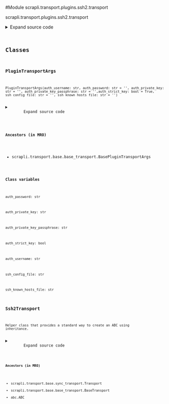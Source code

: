 <link rel="preload stylesheet" as="style" href="https://cdnjs.cloudflare.com/ajax/libs/10up-sanitize.css/11.0.1/sanitize.min.css" integrity="sha256-PK9q560IAAa6WVRRh76LtCaI8pjTJ2z11v0miyNNjrs=" crossorigin>
<link rel="preload stylesheet" as="style" href="https://cdnjs.cloudflare.com/ajax/libs/10up-sanitize.css/11.0.1/typography.min.css" integrity="sha256-7l/o7C8jubJiy74VsKTidCy1yBkRtiUGbVkYBylBqUg=" crossorigin>
<link rel="stylesheet preload" as="style" href="https://cdnjs.cloudflare.com/ajax/libs/highlight.js/10.1.1/styles/github.min.css" crossorigin>
<script defer src="https://cdnjs.cloudflare.com/ajax/libs/highlight.js/10.1.1/highlight.min.js" integrity="sha256-Uv3H6lx7dJmRfRvH8TH6kJD1TSK1aFcwgx+mdg3epi8=" crossorigin></script>
<script>window.addEventListener('DOMContentLoaded', () => hljs.initHighlighting())</script>















#Module scrapli.transport.plugins.ssh2.transport

scrapli.transport.plugins.ssh2.transport

<details class="source">
    <summary>
        <span>Expand source code</span>
    </summary>
    <pre>
        <code class="python">
"""scrapli.transport.plugins.ssh2.transport"""
import base64
from dataclasses import dataclass
from typing import Optional

from ssh2.channel import Channel
from ssh2.exceptions import AuthenticationError, SSH2Error
from ssh2.session import Session

from scrapli.exceptions import (
    ScrapliAuthenticationFailed,
    ScrapliConnectionError,
    ScrapliConnectionNotOpened,
)
from scrapli.ssh_config import SSHKnownHosts
from scrapli.transport.base import BasePluginTransportArgs, BaseTransportArgs, Transport
from scrapli.transport.base.base_socket import Socket


@dataclass()
class PluginTransportArgs(BasePluginTransportArgs):
    auth_username: str
    auth_password: str = ""
    auth_private_key: str = ""
    auth_private_key_passphrase: str = ""
    auth_strict_key: bool = True
    ssh_config_file: str = ""
    ssh_known_hosts_file: str = ""


class Ssh2Transport(Transport):
    def __init__(
        self, base_transport_args: BaseTransportArgs, plugin_transport_args: PluginTransportArgs
    ) -> None:
        super().__init__(base_transport_args=base_transport_args)
        self.plugin_transport_args = plugin_transport_args

        self.socket: Optional[Socket] = None
        self.session: Optional[Session] = None
        self.session_channel: Optional[Channel] = None

    def open(self) -> None:
        self._pre_open_closing_log(closing=False)

        if not self.socket:
            self.socket = Socket(
                host=self._base_transport_args.host,
                port=self._base_transport_args.port,
                timeout=self._base_transport_args.timeout_socket,
            )

        if not self.socket.isalive():
            self.socket.open()

        self.session = Session()
        self._set_timeout(value=self._base_transport_args.timeout_transport)

        try:
            self.session.handshake(self.socket.sock)
        except Exception as exc:
            self.logger.critical("failed to complete handshake with host")
            raise ScrapliConnectionNotOpened from exc

        if self.plugin_transport_args.auth_strict_key:
            self.logger.debug(f"attempting to validate {self._base_transport_args.host} public key")
            self._verify_key()

        self._authenticate()

        if not self.session.userauth_authenticated():
            msg = "all authentication methods failed"
            self.logger.critical(msg)
            raise ScrapliAuthenticationFailed(msg)

        self._open_channel()

        self._post_open_closing_log(closing=False)

    def _verify_key(self) -> None:
        """
        Verify target host public key, raise exception if invalid/unknown

        Args:
            N/A

        Returns:
            None

        Raises:
            ScrapliConnectionNotOpened: if session is unopened/None
            ScrapliAuthenticationFailed: if public key verification fails

        """
        if not self.session:
            raise ScrapliConnectionNotOpened

        known_hosts = SSHKnownHosts(self.plugin_transport_args.ssh_known_hosts_file)
        known_host_public_key = known_hosts.lookup(self._base_transport_args.host)

        if not known_host_public_key:
            raise ScrapliAuthenticationFailed(
                f"{self._base_transport_args.host} not in known_hosts!"
            )

        remote_server_key_info = self.session.hostkey()
        encoded_remote_server_key = remote_server_key_info[0]
        raw_remote_public_key = base64.encodebytes(encoded_remote_server_key)
        remote_public_key = raw_remote_public_key.replace(b"\n", b"").decode()

        if known_host_public_key["public_key"] != remote_public_key:
            raise ScrapliAuthenticationFailed(
                f"{self._base_transport_args.host} in known_hosts but public key does not match!"
            )

    def _authenticate(self) -> None:
        """
        Parent method to try all means of authentication

        Args:
            N/A

        Returns:
            None

        Raises:
            ScrapliConnectionNotOpened: if session is unopened/None
            ScrapliAuthenticationFailed: if auth fails

        """
        if not self.session:
            raise ScrapliConnectionNotOpened

        if self.plugin_transport_args.auth_private_key:
            self._authenticate_public_key()
            if self.session.userauth_authenticated():
                return
            if (
                not self.plugin_transport_args.auth_password
                or not self.plugin_transport_args.auth_username
            ):
                msg = (
                    f"Failed to authenticate to host {self._base_transport_args.host} with private "
                    f"key `{self.plugin_transport_args.auth_private_key}`. Unable to continue "
                    "authentication, missing username, password, or both."
                )
                raise ScrapliAuthenticationFailed(msg)

        self._authenticate_password()

    def _authenticate_public_key(self) -> None:
        """
        Attempt to authenticate with public key authentication

        Args:
            N/A

        Returns:
            None

        Raises:
            ScrapliConnectionNotOpened: if session is unopened/None

        """
        if not self.session:
            raise ScrapliConnectionNotOpened

        try:
            self.session.userauth_publickey_fromfile(
                self.plugin_transport_args.auth_username,
                self.plugin_transport_args.auth_private_key.encode(),
                self.plugin_transport_args.auth_private_key_passphrase,
            )
        except (AuthenticationError, SSH2Error):
            pass

    def _authenticate_password(self) -> None:
        """
        Attempt to authenticate with password authentication

        Args:
            N/A

        Returns:
            None

        Raises:
            ScrapliConnectionNotOpened: if session is unopened/None

        """
        if not self.session:
            raise ScrapliConnectionNotOpened

        try:
            self.session.userauth_password(
                username=self.plugin_transport_args.auth_username,
                password=self.plugin_transport_args.auth_password,
            )
            return
        except AuthenticationError:
            pass
        try:
            self.session.userauth_keyboardinteractive(
                self.plugin_transport_args.auth_username, self.plugin_transport_args.auth_password
            )
        except AttributeError:
            msg = (
                "Keyboard interactive authentication may not be supported in your "
                "ssh2-python version."
            )
            self.logger.warning(msg)
        except AuthenticationError:
            pass

    def _open_channel(self) -> None:
        """
        Open channel, acquire pty, request interactive shell

        Args:
            N/A

        Returns:
            None

        Raises:
            ScrapliConnectionNotOpened: if session is unopened/None

        """
        if not self.session:
            raise ScrapliConnectionNotOpened

        self.session_channel = self.session.open_session()
        self.session_channel.pty()
        self.session_channel.shell()

    def close(self) -> None:
        self._pre_open_closing_log(closing=True)

        if self.session_channel:
            self.session_channel.close()

            if self.socket:
                self.socket.close()

        self.session = None
        self.session_channel = None

        self._post_open_closing_log(closing=True)

    def isalive(self) -> bool:
        if not self.session_channel:
            return False
        return not self.session_channel.eof()

    def read(self) -> bytes:
        if not self.session_channel:
            raise ScrapliConnectionNotOpened
        try:
            buf: bytes
            _, buf = self.session_channel.read(65535)
        except Exception as exc:
            msg = (
                "encountered EOF reading from transport; typically means the device closed the "
                "connection"
            )
            self.logger.critical(msg)
            raise ScrapliConnectionError(msg) from exc
        return buf

    def write(self, channel_input: bytes) -> None:
        if not self.session_channel:
            raise ScrapliConnectionNotOpened
        self.session_channel.write(channel_input)

    def _set_timeout(self, value: float) -> None:
        """
        Set session object timeout value

        Args:
            value: timeout in seconds

        Returns:
            None

        Raises:
            ScrapliConnectionNotOpened: if session is unopened/None

        """
        if not self.session:
            raise ScrapliConnectionNotOpened

        # ssh2-python expects timeout in milliseconds
        self.session.set_timeout(value * 1000)
        </code>
    </pre>
</details>




## Classes

### PluginTransportArgs


```text
PluginTransportArgs(auth_username: str, auth_password: str = '', auth_private_key: str = '', auth_private_key_passphrase: str = '',auth_strict_key: bool = True, ssh_config_file: str = '', ssh_known_hosts_file: str = '')
```

<details class="source">
    <summary>
        <span>Expand source code</span>
    </summary>
    <pre>
        <code class="python">
@dataclass()
class PluginTransportArgs(BasePluginTransportArgs):
    auth_username: str
    auth_password: str = ""
    auth_private_key: str = ""
    auth_private_key_passphrase: str = ""
    auth_strict_key: bool = True
    ssh_config_file: str = ""
    ssh_known_hosts_file: str = ""
        </code>
    </pre>
</details>


#### Ancestors (in MRO)
- scrapli.transport.base.base_transport.BasePluginTransportArgs
#### Class variables


`auth_password: str`





`auth_private_key: str`





`auth_private_key_passphrase: str`





`auth_strict_key: bool`





`auth_username: str`





`ssh_config_file: str`





`ssh_known_hosts_file: str`






### Ssh2Transport


```text
Helper class that provides a standard way to create an ABC using
inheritance.
```

<details class="source">
    <summary>
        <span>Expand source code</span>
    </summary>
    <pre>
        <code class="python">
class Ssh2Transport(Transport):
    def __init__(
        self, base_transport_args: BaseTransportArgs, plugin_transport_args: PluginTransportArgs
    ) -> None:
        super().__init__(base_transport_args=base_transport_args)
        self.plugin_transport_args = plugin_transport_args

        self.socket: Optional[Socket] = None
        self.session: Optional[Session] = None
        self.session_channel: Optional[Channel] = None

    def open(self) -> None:
        self._pre_open_closing_log(closing=False)

        if not self.socket:
            self.socket = Socket(
                host=self._base_transport_args.host,
                port=self._base_transport_args.port,
                timeout=self._base_transport_args.timeout_socket,
            )

        if not self.socket.isalive():
            self.socket.open()

        self.session = Session()
        self._set_timeout(value=self._base_transport_args.timeout_transport)

        try:
            self.session.handshake(self.socket.sock)
        except Exception as exc:
            self.logger.critical("failed to complete handshake with host")
            raise ScrapliConnectionNotOpened from exc

        if self.plugin_transport_args.auth_strict_key:
            self.logger.debug(f"attempting to validate {self._base_transport_args.host} public key")
            self._verify_key()

        self._authenticate()

        if not self.session.userauth_authenticated():
            msg = "all authentication methods failed"
            self.logger.critical(msg)
            raise ScrapliAuthenticationFailed(msg)

        self._open_channel()

        self._post_open_closing_log(closing=False)

    def _verify_key(self) -> None:
        """
        Verify target host public key, raise exception if invalid/unknown

        Args:
            N/A

        Returns:
            None

        Raises:
            ScrapliConnectionNotOpened: if session is unopened/None
            ScrapliAuthenticationFailed: if public key verification fails

        """
        if not self.session:
            raise ScrapliConnectionNotOpened

        known_hosts = SSHKnownHosts(self.plugin_transport_args.ssh_known_hosts_file)
        known_host_public_key = known_hosts.lookup(self._base_transport_args.host)

        if not known_host_public_key:
            raise ScrapliAuthenticationFailed(
                f"{self._base_transport_args.host} not in known_hosts!"
            )

        remote_server_key_info = self.session.hostkey()
        encoded_remote_server_key = remote_server_key_info[0]
        raw_remote_public_key = base64.encodebytes(encoded_remote_server_key)
        remote_public_key = raw_remote_public_key.replace(b"\n", b"").decode()

        if known_host_public_key["public_key"] != remote_public_key:
            raise ScrapliAuthenticationFailed(
                f"{self._base_transport_args.host} in known_hosts but public key does not match!"
            )

    def _authenticate(self) -> None:
        """
        Parent method to try all means of authentication

        Args:
            N/A

        Returns:
            None

        Raises:
            ScrapliConnectionNotOpened: if session is unopened/None
            ScrapliAuthenticationFailed: if auth fails

        """
        if not self.session:
            raise ScrapliConnectionNotOpened

        if self.plugin_transport_args.auth_private_key:
            self._authenticate_public_key()
            if self.session.userauth_authenticated():
                return
            if (
                not self.plugin_transport_args.auth_password
                or not self.plugin_transport_args.auth_username
            ):
                msg = (
                    f"Failed to authenticate to host {self._base_transport_args.host} with private "
                    f"key `{self.plugin_transport_args.auth_private_key}`. Unable to continue "
                    "authentication, missing username, password, or both."
                )
                raise ScrapliAuthenticationFailed(msg)

        self._authenticate_password()

    def _authenticate_public_key(self) -> None:
        """
        Attempt to authenticate with public key authentication

        Args:
            N/A

        Returns:
            None

        Raises:
            ScrapliConnectionNotOpened: if session is unopened/None

        """
        if not self.session:
            raise ScrapliConnectionNotOpened

        try:
            self.session.userauth_publickey_fromfile(
                self.plugin_transport_args.auth_username,
                self.plugin_transport_args.auth_private_key.encode(),
                self.plugin_transport_args.auth_private_key_passphrase,
            )
        except (AuthenticationError, SSH2Error):
            pass

    def _authenticate_password(self) -> None:
        """
        Attempt to authenticate with password authentication

        Args:
            N/A

        Returns:
            None

        Raises:
            ScrapliConnectionNotOpened: if session is unopened/None

        """
        if not self.session:
            raise ScrapliConnectionNotOpened

        try:
            self.session.userauth_password(
                username=self.plugin_transport_args.auth_username,
                password=self.plugin_transport_args.auth_password,
            )
            return
        except AuthenticationError:
            pass
        try:
            self.session.userauth_keyboardinteractive(
                self.plugin_transport_args.auth_username, self.plugin_transport_args.auth_password
            )
        except AttributeError:
            msg = (
                "Keyboard interactive authentication may not be supported in your "
                "ssh2-python version."
            )
            self.logger.warning(msg)
        except AuthenticationError:
            pass

    def _open_channel(self) -> None:
        """
        Open channel, acquire pty, request interactive shell

        Args:
            N/A

        Returns:
            None

        Raises:
            ScrapliConnectionNotOpened: if session is unopened/None

        """
        if not self.session:
            raise ScrapliConnectionNotOpened

        self.session_channel = self.session.open_session()
        self.session_channel.pty()
        self.session_channel.shell()

    def close(self) -> None:
        self._pre_open_closing_log(closing=True)

        if self.session_channel:
            self.session_channel.close()

            if self.socket:
                self.socket.close()

        self.session = None
        self.session_channel = None

        self._post_open_closing_log(closing=True)

    def isalive(self) -> bool:
        if not self.session_channel:
            return False
        return not self.session_channel.eof()

    def read(self) -> bytes:
        if not self.session_channel:
            raise ScrapliConnectionNotOpened
        try:
            buf: bytes
            _, buf = self.session_channel.read(65535)
        except Exception as exc:
            msg = (
                "encountered EOF reading from transport; typically means the device closed the "
                "connection"
            )
            self.logger.critical(msg)
            raise ScrapliConnectionError(msg) from exc
        return buf

    def write(self, channel_input: bytes) -> None:
        if not self.session_channel:
            raise ScrapliConnectionNotOpened
        self.session_channel.write(channel_input)

    def _set_timeout(self, value: float) -> None:
        """
        Set session object timeout value

        Args:
            value: timeout in seconds

        Returns:
            None

        Raises:
            ScrapliConnectionNotOpened: if session is unopened/None

        """
        if not self.session:
            raise ScrapliConnectionNotOpened

        # ssh2-python expects timeout in milliseconds
        self.session.set_timeout(value * 1000)
        </code>
    </pre>
</details>


#### Ancestors (in MRO)
- scrapli.transport.base.sync_transport.Transport
- scrapli.transport.base.base_transport.BaseTransport
- abc.ABC
